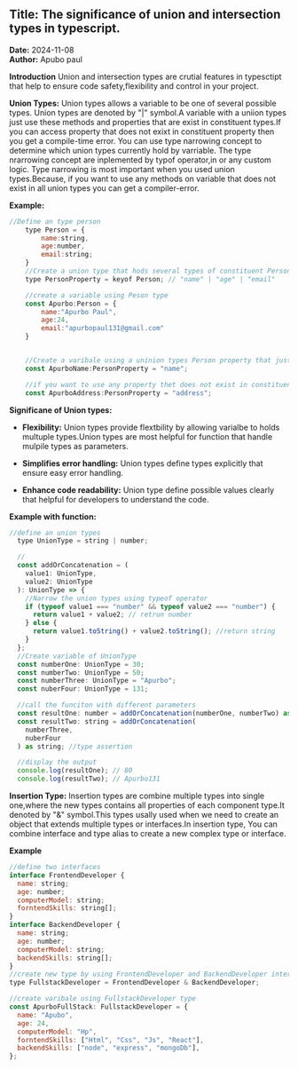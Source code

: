 ## Title: The significance of union and intersection types in typescript.

**Date:** 2024-11-08  
**Author:** Apubo paul

**Introduction** Union and intersection types are crutial features in typesctipt that
help to ensure code safety,flexibility and control in your project.

**Union Types:** Union types allows a variable to be one of several possible types.
Union types are denoted by "|" symbol.A variable with a uniion types just use these
methods and properties that are exist in constituent types.If you can access property
that does not exixt in constituent property then you get a compile-time error. You can use type narrowing concept to determine which union types currently hold by varriable.
The type nrarrowing concept are inplemented by typof operator,in or any custom logic.
Type narrowing is most important when you used union types.Because, if you want to use
any methods on variable that does not exist in all union types you can get a compiler-error.

**Example:**

```javascript
//Define an type person
    type Person = {
        name:string,
        age:number,
        email:string;
    }
    //Create a union type that hods several types of constituent Person type.
    type PersonProperty = keyof Person; // "name" | "age" | "email"

    //create a variable using Peson type
    const Apurbo:Person = {
        name:"Apurbo Paul",
        age:24,
        email:"apurbopaul131@gmail.com"
    }


    //Create a varibale using a uninion types Person property that just use "name" | "age" | "email"
    const ApurboName:PersonProperty = "name";

    //if you want to use any property thet does not exist in constituent types Person you get an compile-time error.
    const ApurboAddress:PersonProperty = "address";
```

**Significane of Union types:**

- **Flexibility:** Union types provide flextbility by allowing varialbe to holds multuple types.Union types are most helpful for function that handle mulpile types as parameters.

- **Simplifies error handling:** Union types define types explicitly that ensure easy error handling.

- **Enhance code readability:** Union type define possible values clearly that helpful for developers to understand the code.

**Example with function:**

```javascript
//define an union types
  type UnionType = string | number;

  //
  const addOrConcatenation = (
    value1: UnionType,
    value2: UnionType
  ): UnionType => {
    //Narrow the union types using typeof operator
    if (typeof value1 === "number" && typeof value2 === "number") {
      return value1 + value2; // retrun number
    } else {
      return value1.toString() + value2.toString(); //return string
    }
  };
  //Create variable of UnionType
  const numberOne: UnionType = 30;
  const numberTwo: UnionType = 50;
  const numberThree: UnionType = "Apurbo";
  const nuberFour: UnionType = 131;

  //call the funciton with different parameters
  const resultOne: number = addOrConcatenation(numberOne, numberTwo) as number; //tye assertion
  const resultTwo: string = addOrConcatenation(
    numberThree,
    nuberFour
  ) as string; //type assertion

  //display the output
  console.log(resultOne); // 80
  console.log(resultTwo); // Apurbo131
```

**Insertion Type:** Insertion types are combine multiple types into single one,where the new types contains all properties of each component type.It denoted by "&" symbol.This types usally used when we need to create an object that extends multiple types or interfaces.In insertion type, You can combine interface and type alias to create a new complex type or interface.

**Example**

```javascript
//define two interfaces
interface FrontendDeveloper {
  name: string;
  age: number;
  computerModel: string;
  forntendSkills: string[];
}
interface BackendDeveloper {
  name: string;
  age: number;
  computerModel: string;
  backendSkills: string[];
}
//create new type by using FrontendDeveloper and BackendDeveloper interfaces
type FullstackDeveloper = FrontendDeveloper & BackendDeveloper;

//create varibale using FullstackDeveloper type
const ApurboFullStack: FullstackDeveloper = {
  name: "Apubo",
  age: 24,
  computerModel: "Hp",
  forntendSkills: ["Html", "Css", "Js", "React"],
  backendSkills: ["node", "express", "mongoDb"],
};
```
